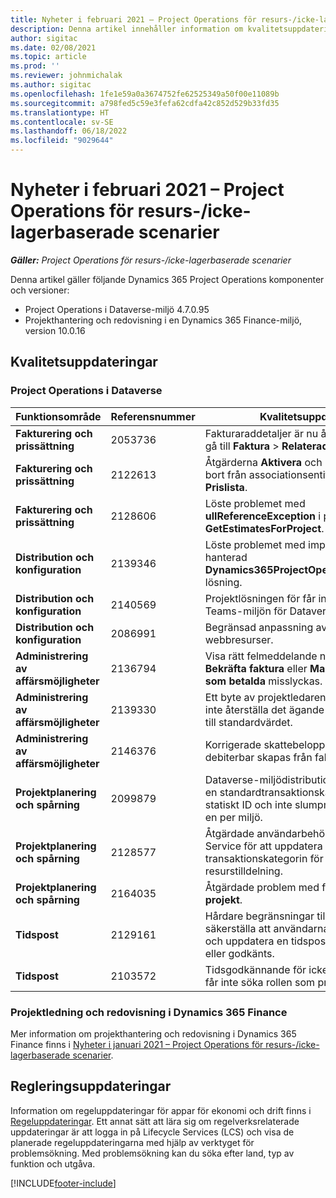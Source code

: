 ```yaml
---
title: Nyheter i februari 2021 – Project Operations för resurs-/icke-lagerbaserade scenarier
description: Denna artikel innehåller information om kvalitetsuppdateringarna som är tillgängliga i februari 2021-versionen av Project Operations för resurs-/icke-lagerbaserade scenarier.
author: sigitac
ms.date: 02/08/2021
ms.topic: article
ms.prod: ''
ms.reviewer: johnmichalak
ms.author: sigitac
ms.openlocfilehash: 1fe1e59a0a3674752fe62525349a50f00e11089b
ms.sourcegitcommit: a798fed5c59e3fefa62cdfa42c852d529b33fd35
ms.translationtype: HT
ms.contentlocale: sv-SE
ms.lasthandoff: 06/18/2022
ms.locfileid: "9029644"
---
```

# <a name="whats-new-february-2021---project-operations-for-resourcenon-stocked-based-scenarios"></a>Nyheter i februari 2021 – Project Operations för resurs-/icke-lagerbaserade scenarier

_**Gäller:** Project Operations för resurs-/icke-lagerbaserade scenarier_

Denna artikel gäller följande Dynamics 365 Project Operations komponenter och versioner:

- Project Operations i Dataverse-miljö 4.7.0.95
- Projekthantering och redovisning i en Dynamics 365 Finance-miljö, version 10.0.16 

## <a name="quality-updates"></a>Kvalitetsuppdateringar

### <a name="project-operations-on-dataverse"></a>Project Operations i Dataverse

| **Funktionsområde** | **Referensnummer** | **Kvalitetsuppdatering** |
| --- | --- | --- |
| **Fakturering och prissättning** | 2053736 | Fakturaraddetaljer är nu åtkomliga genom att gå till **Faktura** > **Relaterad information**. |
| **Fakturering och prissättning** | 2122613 | Åtgärderna **Aktivera** och **Inaktivera** togs bort från associationsentiteterna för **Prislista**. |
| **Fakturering och prissättning** | 2128606 | Löste problemet med **ullReferenceException** i plugin-programmet **GetEstimatesForProject**. |
| **Distribution och konfiguration** | 2139346 | Löste problemet med import av icke-hanterad **Dynamics365ProjectOperationsDualWrite**-lösning. |
| **Distribution och konfiguration** | 2140569 | Projektlösningen för får inte installeras i Teams-miljön för Dataverse. |
| **Distribution och konfiguration** | 2086991 | Begränsad anpassning av lokalisering av webbresurser. |
| **Administrering av affärsmöjligheter** | 2136794 | Visa rätt felmeddelande när processerna **Bekräfta faktura** eller **Markera fakturan som betalda** misslyckas. |
| **Administrering av affärsmöjligheter** | 2139330 | Ett byte av projektledaren för ett projekt får inte återställa det ägande företaget tillbaka till standardvärdet. |
| **Administrering av affärsmöjligheter** | 2146376 | Korrigerade skattebelopp i en faktisk icke-debiterbar skapas från fakturabekräftelse. |
| **Projektplanering och spårning** | 2099879 | Dataverse-miljödistributionen måste skapa en standardtransaktionskategori med ett statiskt ID och inte slumpmässigt generera en per miljö. |
| **Projektplanering och spårning** | 2128577 | Åtgärdade användarbehörigheten för Project Service för att uppdatera transaktionskategorin för en resurstilldelning. |
| **Projektplanering och spårning** | 2164035 | Åtgärdade problem med funktionen **Kopiera projekt**. |
| **Tidspost** | 2129161 | Hårdare begränsningar tillämpas för att säkerställa att användarna inte kan ändra och uppdatera en tidspost som har skickats eller godkänts. |
| **Tidspost** | 2103572 | Tidsgodkännande för icke-projekttidsposter får inte söka rollen som projektgodkännare. |

### <a name="project-management-and-accounting-in-dynamics-365-finance"></a>Projektledning och redovisning i Dynamics 365 Finance 

Mer information om projekthantering och redovisning i Dynamics 365 Finance finns i [Nyheter i januari 2021 – Project Operations för resurs-/icke-lagerbaserade scenarier](whats-new-jan-2021-resource-based.md).


## <a name="regulatory-updates"></a>Regleringsuppdateringar

Information om regeluppdateringar för appar för ekonomi och drift finns i [Regeluppdateringar](/dynamics365/finance/localizations/regulatory-updates). Ett annat sätt att lära sig om regelverksrelaterade uppdateringar är att logga in på Lifecycle Services (LCS) och visa de planerade regeluppdateringarna med hjälp av verktyget för problemsökning. Med problemsökning kan du söka efter land, typ av funktion och utgåva.


[!INCLUDE[footer-include](../includes/footer-banner.md)]